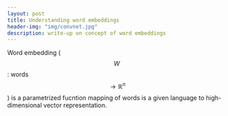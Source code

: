 ```yaml
---
layout: post
title: Understanding word embeddings
header-img: "img/convnet.jpg"
description: write-up on concept of word embeddings
---
```


Word embedding ( $$W$$: words $$\to \mathbb{R}^{n}$$) is a parametrized fucntion mapping of words is a given language to high-dimensional vector representation. 



